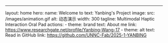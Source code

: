 ---
layout: home
hero:
  name: Welcome to
  text: Yanbing's Project
  image:
    src: /images/animation.gif
    alt: 动态演示
    width: 300
  tagline: Multimodal Haptic Interaction Oral Pad
  actions:
    - theme: brand
      text: About me
      link: https://www.researchgate.net/profile/Yanbing-Wang-17
    - theme: alt
      text: Read in GitHub
      link: https://github.com/UNNC-Fab/2025-1-YANBING

